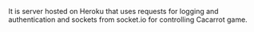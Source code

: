 It is server hosted on Heroku that uses requests for logging and authentication and sockets from socket.io for controlling Cacarrot game. 
